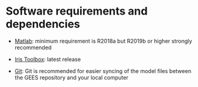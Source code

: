 
# Software requirements and dependencies


* [Matlab](www.mathworks.com/products/matlab): minimum requirement is R2018a but R2019b or higher strongly
  recommended

* [Iris Toolbox](https://github.com/IRIS-Solutions-Team/IRIS-Toolbox): latest release

* [Git](https://git-scm.com): Git is recommended for easier syncing of the
  model files between the GEES repository and your local computer


